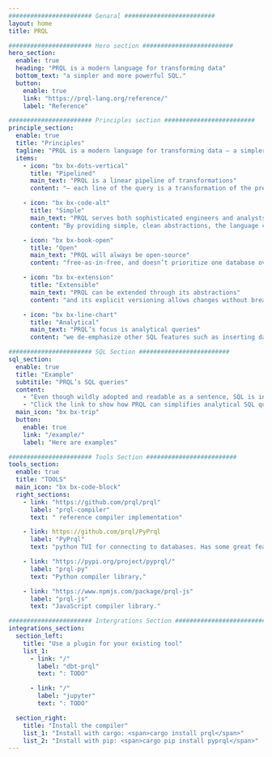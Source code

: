 ```yaml
---
####################### Genaral #########################
layout: home
title: PRQL

####################### Hero section #########################
hero_section:
  enable: true
  heading: "PRQL is a modern language for transforming data"
  bottom_text: "a simpler and more powerful SQL."
  button:
    enable: true
    link: "https://prql-lang.org/reference/"
    label: "Reference"

####################### Principles section #########################
principle_section:
  enable: true
  title: "Principles"
  tagline: "PRQL is a modern language for transforming data — a simpler and more powerful SQL. Like SQL, it’s readable, explicit and declarative. Unlike SQL, it forms a logical pipeline of transformations, and supports abstractions such as variables and functions. It can be used with any database that uses SQL, since it transpiles to SQL."
  items:
    - icon: "bx bx-dots-vertical"
      title: "Pipelined"
      main_text: "PRQL is a linear pipeline of transformations"
      content: "— each line of the query is a transformation of the previous line’s result. This makes it easy to read, and simple to write."

    - icon: "bx bx-code-alt"
      title: "Simple"
      main_text: "PRQL serves both sophisticated engineers and analysts without coding experience."
      content: "By providing simple, clean abstractions, the language can be both powerful and easy to use."

    - icon: "bx bx-book-open"
      title: "Open"
      main_text: "PRQL will always be open-source"
      content: "free-as-in-free, and doesn’t prioritize one database over others. By compiling to SQL, PRQL is instantly compatible with most databases, and existing tools or programming languages that manage SQL. Where possible, PRQL unifies syntax across databases."

    - icon: "bx bx-extension"
      title: "Extensible"
      main_text: "PRQL can be extended through its abstractions"
      content: "and its explicit versioning allows changes without breaking backward-compatibility. PRQL allows embedding SQL through S-Strings, where PRQL doesn’t yet have an implementation."

    - icon: "bx bx-line-chart"
      title: "Analytical"
      main_text: "PRQL’s focus is analytical queries"
      content: "we de-emphasize other SQL features such as inserting data or transactions."

####################### SQL Section #########################
sql_section:
  enable: true
  title: "Example"
  subtitile: "PRQL’s SQL queries"
  content:
    - "Even though wildly adopted and readable as a sentence, SQL is inconsistent and becomes unmanageable as soon as query complexity goes beyond the most simple queries. "
    - "Click the link to show how PRQL can simplifies analytical SQL queries."
  main_icon: "bx bx-trip"
  button:
    enable: true
    link: "/example/"
    label: "Here are examples"

####################### Tools Section #########################
tools_section:
  enable: true
  title: "TOOLS"
  main_icon: "bx bx-code-block"
  right_sections:
    - link: "https://github.com/prql/prql"
      label: "prql-compiler"
      text: " reference compiler implementation"

    - link: https://github.com/prql/PyPrql
      label: "PyPrql"
      text: "python TUI for connecting to databases. Has some great features, including a native interactive console with auto-complete for column names,"

    - link: "https://pypi.org/project/pyprql/"
      label: "prql-py"
      text: "Python compiler library,"

    - link: "https://www.npmjs.com/package/prql-js"
      label: "prql-js"
      text: "JavaScript compiler library."

####################### Intergrations Section #########################
integrations_section:
  section_left:
    title: "Use a plugin for your existing tool"
    list_1:
      - link: "/"
        label: "dbt-prql"
        text: ": TODO"

      - link: "/"
        label: "jupyter"
        text: ": TODO"

  section_right:
    title: "Install the compiler"
    list_1: "Install with cargo: <span>cargo install prql</span>"
    list_2: "Install with pip: <span>cargo pip install pyprql</span>"
---
```

